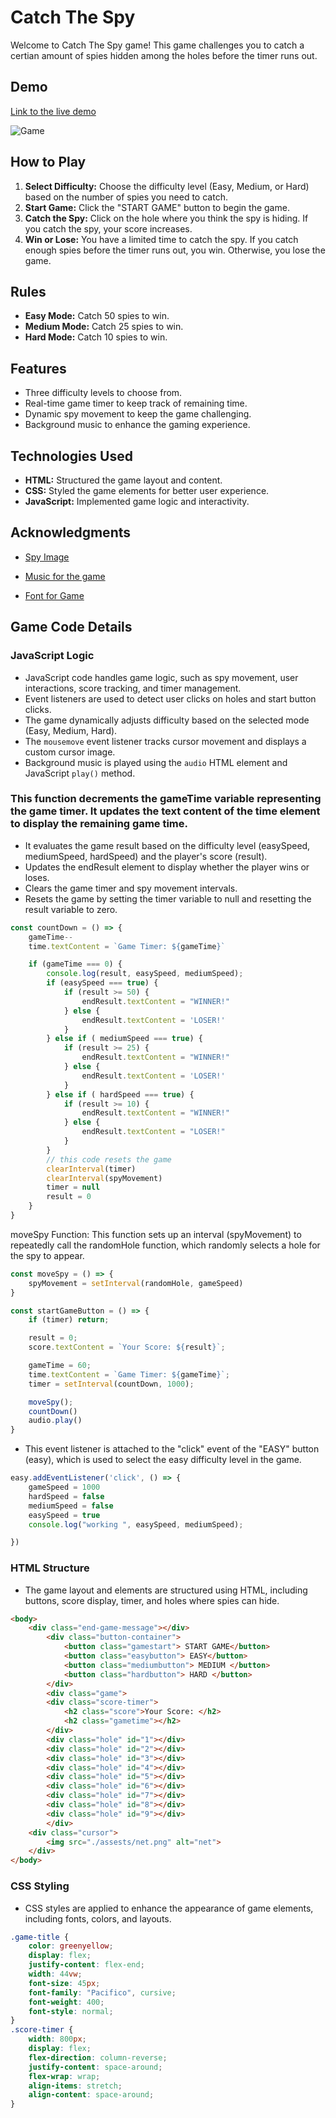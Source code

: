 # Catch The Spy

Welcome to Catch The Spy game! This game challenges you to catch a certian amount of spies hidden among the holes before the timer runs out.

## Demo

[Link to the live demo](#)

![Game](/assests/game-picture.png)

## How to Play

1. **Select Difficulty:** Choose the difficulty level (Easy, Medium, or Hard) based on the number of spies you need to catch.
2. **Start Game:** Click the "START GAME" button to begin the game.
3. **Catch the Spy:** Click on the hole where you think the spy is hiding. If you catch the spy, your score increases.
4. **Win or Lose:** You have a limited time to catch the spy. If you catch enough spies before the timer runs out, you win. Otherwise, you lose the game.

## Rules

- **Easy Mode:** Catch 50 spies to win.
- **Medium Mode:** Catch 25 spies to win.
- **Hard Mode:** Catch 10 spies to win.

## Features

- Three difficulty levels to choose from.
- Real-time game timer to keep track of remaining time.
- Dynamic spy movement to keep the game challenging.
- Background music to enhance the gaming experience.

## Technologies Used

- **HTML:** Structured the game layout and content.
- **CSS:** Styled the game elements for better user experience.
- **JavaScript:** Implemented game logic and interactivity.

## Acknowledgments

- [Spy Image](https://www.cleanpng.com/png-rowan-atkinson-png-55414/)

- [Music for the game](https://www.youtube.com/watch?v=U9FzgsF2T-s&ab_channel=TheAmericanGazette)

- [Font for Game](https://fonts.google.com/)

## Game Code Details


### JavaScript Logic
- JavaScript code handles game logic, such as spy movement, user interactions, score tracking, and timer management.
- Event listeners are used to detect user clicks on holes and start button clicks.
- The game dynamically adjusts difficulty based on the selected mode (Easy, Medium, Hard).
- The `mousemove` event listener tracks cursor movement and displays a custom cursor image.
- Background music is played using the `audio` HTML element and JavaScript `play()` method.


### This function decrements the gameTime variable representing the game timer. It updates the text content of the time element to display the remaining game time.
- It evaluates the game result based on the difficulty level (easySpeed, mediumSpeed, hardSpeed) and the player's score (result).
- Updates the endResult element to display whether the player wins or loses.
- Clears the game timer and spy movement intervals.
- Resets the game by setting the timer variable to null and resetting the result variable to zero.
```js
const countDown = () => {
    gameTime--
    time.textContent = `Game Timer: ${gameTime}`

    if (gameTime === 0) {
        console.log(result, easySpeed, mediumSpeed);
        if (easySpeed === true) {
            if (result >= 50) {
                endResult.textContent = "WINNER!"
            } else {
                endResult.textContent = 'LOSER!'
            } 
        } else if ( mediumSpeed === true) {
            if (result >= 25) {
                endResult.textContent = "WINNER!"
            } else {
                endResult.textContent = 'LOSER!'
            }
        } else if ( hardSpeed === true) {
            if (result >= 10) {
                endResult.textContent = "WINNER!"
            } else {
                endResult.textContent = "LOSER!"
            }
        }
        // this code resets the game
        clearInterval(timer)
        clearInterval(spyMovement)
        timer = null
        result = 0
    }
}
```
moveSpy Function:
This function sets up an interval (spyMovement) to repeatedly call the randomHole function, which randomly selects a hole for the spy to appear.

```js
const moveSpy = () => {
    spyMovement = setInterval(randomHole, gameSpeed)
}

const startGameButton = () => {
    if (timer) return;

    result = 0;
    score.textContent = `Your Score: ${result}`;

    gameTime = 60;
    time.textContent = `Game Timer: ${gameTime}`;
    timer = setInterval(countDown, 1000);

    moveSpy();
    countDown()
    audio.play()
}
```

- This event listener is attached to the "click" event of the "EASY" button (easy), which is used to select the easy difficulty level in the game.
```js
easy.addEventListener('click', () => {
    gameSpeed = 1000
    hardSpeed = false
    mediumSpeed = false
    easySpeed = true
    console.log("working ", easySpeed, mediumSpeed);

})
```
### HTML Structure
- The game layout and elements are structured using HTML, including buttons, score display, timer, and holes where spies can hide.
```html
<body>
    <div class="end-game-message"></div>
        <div class="button-container">
            <button class="gamestart"> START GAME</button>
            <button class="easybutton"> EASY</button>
            <button class="mediumbutton"> MEDIUM </button>
            <button class="hardbutton"> HARD </button>
        </div>
        <div class="game">
        <div class="score-timer">
            <h2 class="score">Your Score: </h2>
            <h2 class="gametime"></h2>
        </div>
        <div class="hole" id="1"></div>
        <div class="hole" id="2"></div>
        <div class="hole" id="3"></div>
        <div class="hole" id="4"></div>
        <div class="hole" id="5"></div>
        <div class="hole" id="6"></div>
        <div class="hole" id="7"></div>
        <div class="hole" id="8"></div>
        <div class="hole" id="9"></div>
        </div>
    <div class="cursor">
        <img src="./assests/net.png" alt="net">
    </div>
</body>

```

### CSS Styling
- CSS styles are applied to enhance the appearance of game elements, including fonts, colors, and layouts.
```css
.game-title {
	color: greenyellow;
	display: flex;
	justify-content: flex-end;
	width: 44vw;
	font-size: 45px;
	font-family: "Pacifico", cursive;
	font-weight: 400;
	font-style: normal;
}
.score-timer {
	width: 800px;
	display: flex;
	flex-direction: column-reverse;
    justify-content: space-around;
    flex-wrap: wrap;
    align-items: stretch;
    align-content: space-around;
}
```

